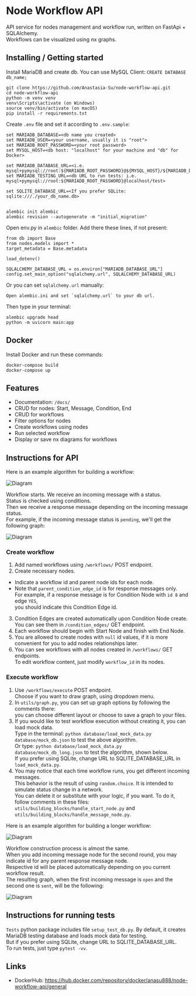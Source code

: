 
# Node Workflow API

API service for nodes management and workflow run, 
written on FastApi + SQLAlchemy.  
Workflows can be visualized using nx graphs.

## Installing / Getting started

Install MariaDB and create db. You can use MySQL Client: `CREATE DATABASE db_name;`

```shell
git clone https://github.com/Anastasia-Su/node-workflow-api.git
cd node-workflow-api
python -m venv venv
venv\Scripts\activate (on Windows)
source venv/bin/activate (on macOS)
pip install -r requirements.txt
```
Create `.env` file and set it according to `.env.sample`:

```shell
set MARIADB_DATABASE=<db name you created>
set MARIADB_USER=<your username, usually it is "root">
set MARIADB_ROOT_PASSWORD=<your root password>
set MYSQL_HOST=<db host: "localhost" for your machine and "db" for Docker>

set MARIADB_DATABASE_URL=<i.e. mysql+pymysql://root:${MARIADB_ROOT_PASSWORD}@${MYSQL_HOST}/${MARIADB_DATABASE}>
set MARIADB_TESTING_URL=<db URL to run tests: i.e. mysql+pymysql://root:${MARIADB_ROOT_PASSWORD}@localhost/test>

set SQLITE_DATABASE_URL=<If you prefer SQLite: sqlite:///./your_db_name.db>


alembic init alembic
alembic revision --autogenerate -m "initial_migration"
```

Open env.py in `alembic` folder. Add there these lines, if not present:
```shell
from db import Base
from nodes.models import *
target_metadata = Base.metadata

load_dotenv()

SQLALCHEMY_DATABASE_URL = os.environ["MARIADB_DATABASE_URL"]
config.set_main_option("sqlalchemy.url", SQLALCHEMY_DATABASE_URL)
```

Or you can set `sqlalchemy.url` manually:
```shell
Open alembic.ini and set `sqlalchemy.url` to your db url.
```

Then type in your terminal:
```shell
alembic upgrade head
python -m uvicorn main:app
```

## Docker

Install Docker and run these commands:

```shell
docker-compose build
docker-compose up
```

## Features

* Documentation: `/docs/`
* CRUD for nodes: Start, Message, Condition, End
* CRUD for workflows
* Filter options for nodes
* Create workflows using nodes
* Run selected workflow
* Display or save nx diagrams for workflows



## Instructions for API
Here is an example algorithm for building a workflow:  

![Diagram](src/images/short_diagram.drawio.png)  

Workflow starts. We receive an incoming message with a status.  
Status is checked using conditions.  
Then we receive a response message depending on the incoming message status.  
For example, if the incoming message status is `pending`, we'll get the following graph:  

![Diagram](src/images/workflow_graph_pending.png)  

### Create workflow

1. Add named workflows using `/workflows/` POST endpoint.
2. Create necessary nodes.  
* Indicate a workflow id and parent node ids for each node.  
* Note that `parent_condition_edge_id` is for response messages only.  
For example, if a response message is for Condition Node with `id 8` and edge `YES`,  
you should indicate this Condition Edge id.  
3.  Condition Edges are created automatically upon Condition Node create.  
You can see them in `/condition_edges/` GET endpoint.
4. Each workflow should begin with Start Node and finish with End Node.
5. You are allowed to create nodes with `null` id values, if it is more convenient for you to add nodes relationships later.
6. You can see workflows with all nodes created in `/workflows/` GET endpoints.  
To edit workflow content, just modify `workflow_id` in its nodes.

### Execute workflow

1. Use `/workflows/execute` POST endpoint.  
Choose if you want to draw graph, using dropdown menu.  
2. In `utils/graph.py`, you can set up graph options by following the comments there:  
you can choose different layout or choose to save a graph to your files.
3. If you would like to test workflow execution without creating it, you can load mock data.  
Type in the terminal: `python database/load_mock_data.py database/mock_db.json` to test the above algorithm.  
Or type: `python database/load_mock_data.py database/mock_db_long.json` to test the algorithm, shown below.  
If you prefer using SQLite, change URL to SQLITE_DATABASE_URL in `load_mock_data.py`.
4. You may notice that each time workflow runs, you get different incoming messages.  
This behavior is the result of using `random.choice`. It is intended to simulate status change in a network.  
You can delete it or substitute with your logic, if you want. To do it, follow comments in these files:  
`utils/building_blocks/handle_start_node.py` and `utils/building_blocks/handle_message_node.py`.  


Here is an example algorithm for building a longer workflow: 

![Diagram](src/images/long_diagram.drawio.png)  
  
Workflow construction process is almost the same.  
When you add incoming message node for the second round, you may indicate id for any parent response message node.  
Respective id will be placed automatically depending on you current workflow result.  
The resulting graph, when the first incoming message is `open` and the second one is `sent`, will be the following:  
  
![Diagram](src/images/workflow_graph_long_open_sent.png)  

## Instructions for running tests

`Tests` python package includes file `setup_test_db.py`. By default, it creates MariaDB testing database and loads mock data for testing.  
But if you prefer using SQLite, change URL to SQLITE_DATABASE_URL.   
To run tests, just type `pytest -vv`.


## Links

- DockerHub: https://hub.docker.com/repository/docker/anasu888/node-workflow-api/general
